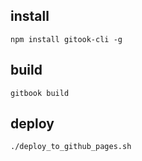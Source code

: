 ## install
    npm install gitook-cli -g
## build
    gitbook build
## deploy
    ./deploy_to_github_pages.sh